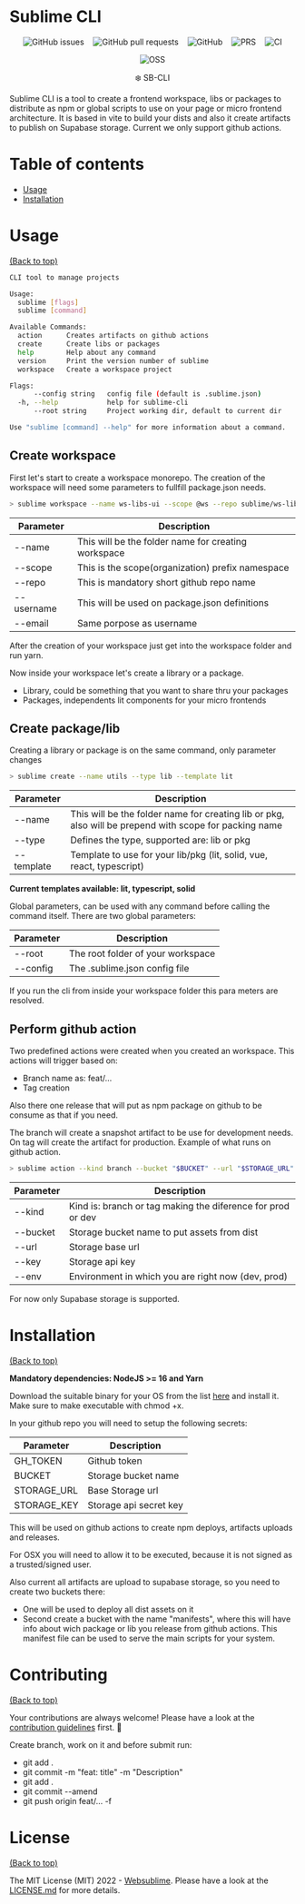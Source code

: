 # Sublime CLI

<p align="center">
  <img style="display: inline; margin: 0 6px" alt="GitHub issues" src="https://img.shields.io/github/issues/websublime/sublime-cli?style=flat-square">
  <img style="display: inline; margin: 0 6px" alt="GitHub pull requests" src="https://img.shields.io/github/issues-pr/websublime/sublime-cli?style=flat-square">
  <img style="display: inline; margin: 0 6px" alt="GitHub" src="https://img.shields.io/github/license/websublime/sublime-cli?style=flat-square">
  <img style="display: inline; margin: 0 6px" alt="PRS" src="https://img.shields.io/badge/PRs-welcome-brightgreen.svg?style=flat-square">
  <img style="display: inline; margin: 0 6px" alt="CI" src="https://github.com/websublime/sublime-cli/actions/workflows/release.yml/badge.svg?branch=main">
</p>

<p align="center">
  <img style="display: inline; margin: 0 6px" alt="OSS" src="https://forthebadge.com/images/badges/open-source.svg">
</p>

<p align="center">❄️ SB-CLI</p>

Sublime CLI is a tool to create a frontend workspace, libs or packages to distribute as npm or global scripts to use on your page or micro frontend architecture. It is based in vite to build your dists and also it create artifacts to publish on Supabase storage. Current we only support github actions.

# Table of contents

- [Usage](#usage)
- [Installation](#installation)

# Usage

[(Back to top)](#table-of-contents)

```bash
CLI tool to manage projects

Usage:
  sublime [flags]
  sublime [command]

Available Commands:
  action      Creates artifacts on github actions
  create      Create libs or packages
  help        Help about any command
  version     Print the version number of sublime
  workspace   Create a workspace project

Flags:
      --config string   config file (default is .sublime.json)
  -h, --help            help for sublime-cli
      --root string     Project working dir, default to current dir

Use "sublime [command] --help" for more information about a command.
```

## Create workspace

First let's start to create a workspace monorepo. The creation of the workspace will need some parameters to fullfill package.json needs.

```bash
> sublime workspace --name ws-libs-ui --scope @ws --repo sublime/ws-libs-ui --username miguelramos --email miguel@websublime.dev
```

| Parameter | Description |
|---|---|
| --name | This will be the folder name for creating workspace |
| --scope | This is the scope(organization) prefix namespace |
| --repo | This is mandatory short github repo name |
| --username | This will be used on package.json definitions |
| --email | Same porpose as username |

After the creation of your workspace just get into the workspace folder and run yarn.

Now inside your workspace let's create a library or a package.

- Library, could be something that you want to share thru your packages
- Packages, independents lit components for your micro frontends

## Create package/lib

Creating a library or package is on the same command, only parameter changes

```bash
> sublime create --name utils --type lib --template lit
```

| Parameter | Description |
|---|---|
| --name | This will be the folder name for creating lib or pkg, also will be prepend with scope for packing name |
| --type | Defines the type, supported are: lib or pkg |
| --template | Template to use for your lib/pkg (lit, solid, vue, react, typescript) |

**Current templates available: lit, typescript, solid**

Global parameters, can be used with any command before calling the command itself. There are two global parameters:

| Parameter | Description |
|---|---|
| --root | The root folder of your workspace |
| --config | The .sublime.json config file |

If you run the cli from inside your workspace folder this para meters are resolved.

## Perform github action

Two predefined actions were created when you created an workspace. This actions will trigger based on:
- Branch name as: feat/...
- Tag creation

Also there one release that will put as npm package on github to be consume as that if you need.

The branch will create a snapshot artifact to be use for development needs. On tag will create the artifact for production.
Example of what runs on github action.

```bash
> sublime action --kind branch --bucket "$BUCKET" --url "$STORAGE_URL" --key "$STORAGE_KEY" --env "$NODE_ENV"
```

| Parameter | Description |
|---|---|
| --kind | Kind is: branch or tag making the diference for prod or dev |
| --bucket | Storage bucket name to put assets from dist |
| --url | Storage base url |
| --key | Storage api key |
| --env | Environment in which you are right now (dev, prod) |

For now only Supabase storage is supported.

# Installation

[(Back to top)](#table-of-contents)

**Mandatory dependencies: NodeJS >= 16 and Yarn**

Download the suitable binary for your OS from the list [here](https://github.com/websublime/sublime-cli/releases) and install it. Make sure to make executable with chmod +x.

In your github repo you will need to setup the following secrets:

| Parameter | Description |
|---|---|
| GH_TOKEN | Github token |
| BUCKET | Storage bucket name |
| STORAGE_URL | Base Storage url |
| STORAGE_KEY | Storage api secret key |

This will be used on github actions to create npm deploys, artifacts uploads and releases.

For OSX you will need to allow it to be executed, because it is not signed as a trusted/signed user.

Also current all artifacts are upload to supabase storage, so you need to create two buckets there:

- One will be used to deploy all dist assets on it
- Second create a bucket with the name "manifests", where this will have info about wich package or lib you release from github actions. This manifest file can be used to serve the main scripts for your system.

# Contributing

[(Back to top)](#table-of-contents)

Your contributions are always welcome! Please have a look at the [contribution guidelines](CONTRIBUTING.md) first. :tada:

Create branch, work on it and before submit run:
  - git add .
  - git commit -m "feat: title" -m "Description"
  - git add .
  - git commit --amend
  - git push origin feat/... -f

# License

[(Back to top)](#table-of-contents)


The MIT License (MIT) 2022 - [Websublime](https://github.com/websublime/). Please have a look at the [LICENSE.md](LICENSE.md) for more details.
